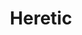 ---
title: "Heretic"
year: 2024
rating: 3
stars: "★★★"
liked: false
rewatched: false
permalink: "heretic-2024"
watched_on: 2024-12-12
---